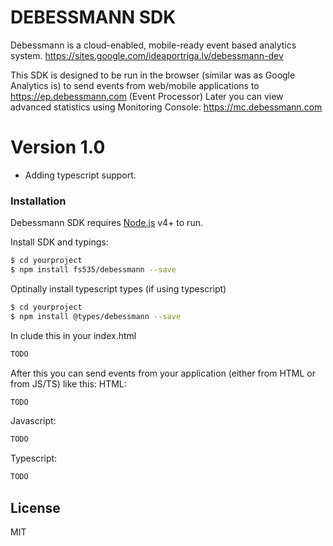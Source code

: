 # DEBESSMANN SDK
Debessmann is a cloud-enabled, mobile-ready event based analytics system.
https://sites.google.com/ideaportriga.lv/debessmann-dev

This SDK is designed to be run in the browser (similar was as Google Analytics is)
to send events from web/mobile applications to https://ep.debessmann.com (Event Processor)
Later you can view advanced statistics using Monitoring Console: https://mc.debessmann.com
# Version 1.0
  - Adding typescript support.

### Installation
Debessmann SDK requires [Node.js](https://nodejs.org/) v4+ to run.

Install SDK and typings:
```sh
$ cd yourproject
$ npm install fs535/debessmann --save
```
Optinally install typescript types (if using typescript)
```sh
$ cd yourproject
$ npm install @types/debessmann --save
```
In clude this in your index.html
```html
TODO
```

After this you can send events from your application (either from HTML or from JS/TS) like this:
HTML:
```html
TODO
```

Javascript:
```js
TODO
```

Typescript:
```ts
TODO
```

License
----
MIT

